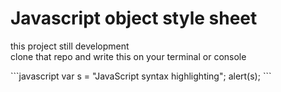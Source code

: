 <h1>Javascript object style sheet</h1>
<p>this project still development<br/>
clone that repo and write this on your terminal or console
</p>
```javascript
var s = "JavaScript syntax highlighting";
alert(s);
```
